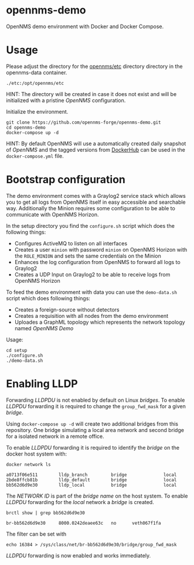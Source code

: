 # opennms-demo

OpenNMS demo environment with Docker and Docker Compose.

# Usage

Please adjust the directory for the [opennms/etc](https://github.com/opennms-forge/opennms-demo/blob/master/docker-compose.yml#L57) directory directory in the opennms-data container.

    ./etc:/opt/opennms/etc

HINT: The directory will be created in case it does not exist and will be initialized with a pristine _OpenNMS_ configuration.

Initialize the environment.

    git clone https://github.com/opennms-forge/opennms-demo.git
    cd opennms-demo
    docker-compose up -d

HINT: By default OpenNMS will use a automatically created daily snapshot of _OpenNMS_ and the tagged versions from [DockerHub](https://hub.docker.com/r/opennms/horizon-core-web/) can be used in the `docker-compose.yml` file.

# Bootstrap configuration

The demo environment comes with a Graylog2 service stack which allows you to get all logs from OpenNMS itself in easy accessible and searchable way.
Additionally the Minion requires some configuration to be able to communicate with OpenNMS Horizon.

In the setup directory you find the `configure.sh` script which does the following things:

* Configures ActiveMQ to listen on all interfaces
* Creates a user `minion` with password `minion` on OpenNMS Horizon with the `ROLE_MINION` and sets the same credentials on the Minion
* Enhances the log configuration from OpenNMS to forward all logs to Graylog2
* Creates a UDP Input on Graylog2 to be able to receive logs from OpenNMS Horizon

To feed the demo environment with data you can use the `demo-data.sh` script which does following things:

* Creates a foreign-source without detectors
* Creates a requisition with all nodes from the demo environment
* Uploades a GraphML topology which represents the network topology named _OpenNMS Demo_

Usage:

    cd setup
    ./configure.sh
    ./demo-data.sh

# Enabling LLDP

Forwarding _LLDPDU_ is not enabled by default on Linux _bridges_.
To enable _LLDPDU_ forwarding it is required to change the `group_fwd_mask` for a given _bridge_.

Using `docker-compose up -d` will create two additional bridges from this repository.
One bridge simulating a local area network and second bridge for a isolated network in a remote office.

To enable _LLDPDU_ forwarding it is required to identify the _bridge_ on the docker host system with:

    docker network ls

    a0713f06e511        lldp_branch         bridge              local
    2bde8ffcb81b        lldp_default        bridge              local
    bb562d6d9e30        lldp_local          bridge              local

The _NETWORK ID_ is part of the _bridge name_ on the host system.
To enable _LLDPDU_ forwarding for the _local_ network a _bridge_ is created.

    brctl show | grep bb562d6d9e30

    br-bb562d6d9e30		8000.0242deaee63c	no		veth067f1fa

The filter can be set with

    echo 16384 > /sys/class/net/br-bb562d6d9e30/bridge/group_fwd_mask

_LLDPDU_ forwarding is now enabled and works immediately.
